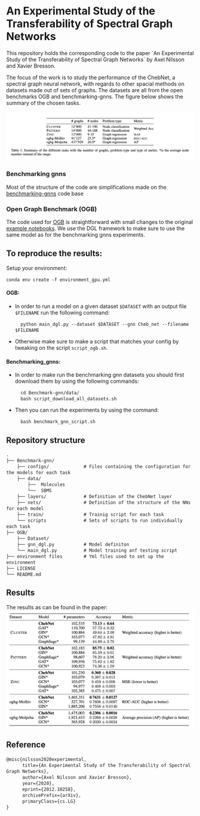 # An Experimental Study of the Transferability of Spectral Graph Networks

This repository holds the corresponding code to the paper ´An Experimental Study of the Transferability of Spectral Graph Networks´ by Axel Nilsson and Xavier Bresson. 

The focus of the work is to study the performance of the ChebNet, a spectral graph neural network, with regards to other spacial methods on datasets made out of sets of graphs.
The datasets are all from the open benchmarks OGB and benchmarking-gnns. The figure below shows the summary of the chosen tasks.

![](images/img_tasks.png)

### Benchmarking gnns
Most of the structure of the code are simplifications made on the [benchmarking-gnns](https://github.com/graphdeeplearning/benchmarking-gnns) code base 

### Open Graph Benchmark (OGB)
The code used for [OGB](https://github.com/snap-stanford/ogb) is straightforward with small changes to the original [example notebooks](https://github.com/snap-stanford/ogb/tree/master/examples/graphproppred/code). We use the DGL framework to make sure to use the same model as for the benchmarking gnns experiments.

## To reproduce the results:

Setup your environment:

    conda env create -f environment_gpu.yml

#### OGB:
- In order to run a model on a given dataset `$DATASET` with an output file `$FILENAME` run the following command:

        python main_dgl.py --dataset $DATASET --gnn Cheb_net --filename $FILENAME

- Otherwise make sure to make a script that matches your config by tweaking on the script `script_ogb.sh`.
    
#### Benchmarking_gnns:
- In order to make run the benchmarking gnn datasets you should first download them by using the following commands:

        cd Benchmark-gnn/data/
        bash script_download_all_datasets.sh
    
- Then you can run the experiments by using the command:

        bash benchmark_gnn_script.sh
    
## Repository structure
    .
    ├── Benchmark-gnn/
        ├── configs/             # Files containing the configuration for the models for each task
        ├── data/ 
            ├──  Molecules
            └──  SBMS
        ├── layers/              # Definition of the ChebNet layer
        ├── nets/                # Definition of the structure of the NNs for each model
        ├── train/               # Trainig script for each task
        └── scripts              # Sets of scripts to run individually each task
    ├── OGB/
        ├── Dataset/
        ├── gnn_dgl.py           # Model definiton
        └── main_dgl.py          # Model training anf testing script
    ├── environment files        # Yml files used to set up the environment
    ├── LICENSE
    └── README.md
    
  ## Results
  The results as can be found in the paper:
  ![](images/img_table.png)

  ## Reference
  
    @misc{nilsson2020experimental,
          title={An Experimental Study of the Transferability of Spectral Graph Networks}, 
          author={Axel Nilsson and Xavier Bresson},
          year={2020},
          eprint={2012.10258},
          archivePrefix={arXiv},
          primaryClass={cs.LG}
    }
